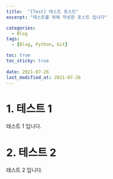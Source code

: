 ```yaml
---
title:  "[Test] 테스트 포스트"
excerpt: "테스트를 위해 작성한 포스트 입니다"

categories:
  - Blog
tags:
  - [Blog, Python, Git]

toc: true
toc_sticky: true
 
date: 2021-07-26
last_modified_at: 2021-07-26
---
```


# 1. 테스트 1

테스트 1 입니다.

# 2. 테스트 2
테스트 2 입니다.